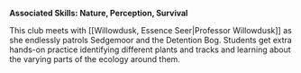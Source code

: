 **Associated Skills: Nature, Perception, Survival**

This club meets with [[Willowdusk, Essence Seer|Professor Willowdusk]] as she endlessly patrols Sedgemoor and the Detention Bog. Students get extra hands-on practice identifying different plants and tracks and learning about the varying parts of the ecology around them.